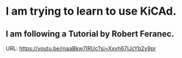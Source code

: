 # I am trying to learn to use KiCAd.   
## I am following a Tutorial by Robert Feranec.  
URL: https://youtu.be/maaBkw7IRUc?si=Xxvh67IJcYb2y9pr  

